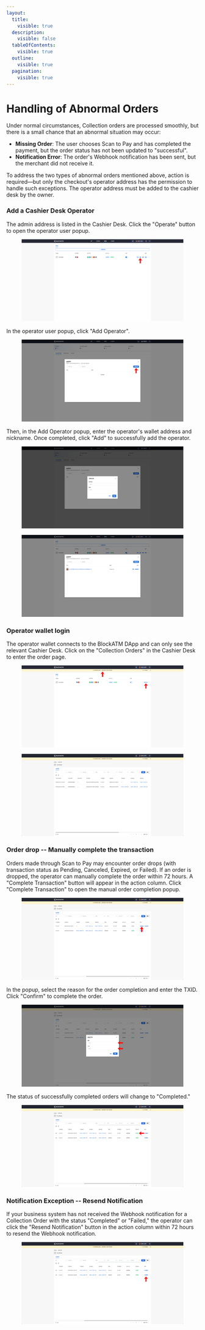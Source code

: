 ```yaml
---
layout:
  title:
    visible: true
  description:
    visible: false
  tableOfContents:
    visible: true
  outline:
    visible: true
  pagination:
    visible: true
---
```


# Handling of Abnormal Orders

Under normal circumstances, Collection orders are processed smoothly, but there is a small chance that an abnormal situation may occur:

* **Missing Order**: The user chooses Scan to Pay and has completed the payment, but the order status has not been updated to "successful".
* **Notification Error**: The order's Webhook notification has been sent, but the merchant did not receive it.

To address the two types of abnormal orders mentioned above, action is required—but only the checkout's operator address has the permission to handle such exceptions. The operator address must be added to the cashier desk by the owner.

### Add a Cashier Desk Operator

The admin address is listed in the Cashier Desk. Click the "Operate" button to open the operator user popup.

<figure><img src="../../../.gitbook/assets/76.png" alt=""><figcaption></figcaption></figure>

In the operator user popup, click "Add Operator".

<figure><img src="../../../.gitbook/assets/77.png" alt=""><figcaption></figcaption></figure>

Then, in the Add Operator popup, enter the operator's wallet address and nickname. Once completed, click "Add" to successfully add the operator.

<figure><img src="../../../.gitbook/assets/screencapture-backstage-b2b-pre-ufcfan-org-2025-04-24-19_40_26.png" alt=""><figcaption></figcaption></figure>

<figure><img src="../../../.gitbook/assets/screencapture-backstage-b2b-pre-ufcfan-org-cashier-2025-04-24-19_41_54 (1).png" alt=""><figcaption></figcaption></figure>

### Operator wallet login

The operator wallet connects to the BlockATM DApp and can only see the relevant Cashier Desk. Click on the "Collection Orders" in the Cashier Desk to enter the order page.

<figure><img src="../../../.gitbook/assets/78.png" alt=""><figcaption></figcaption></figure>

<figure><img src="../../../.gitbook/assets/image (1).png" alt=""><figcaption></figcaption></figure>

### Order drop -- Manually complete the transaction

Orders made through Scan to Pay may encounter order drops (with transaction status as Pending, Canceled, Expired, or Failed). If an order is dropped, the operator can manually complete the order within 72 hours. A "Complete Transaction" button will appear in the action column. Click "Complete Transaction" to open the manual order completion popup.

<figure><img src="../../../.gitbook/assets/80.png" alt=""><figcaption></figcaption></figure>

In the popup, select the reason for the order completion and enter the TXID. Click "Confirm" to complete the order.

<figure><img src="../../../.gitbook/assets/81.png" alt=""><figcaption></figcaption></figure>

The status of successfully completed orders will change to "Completed."

<figure><img src="../../../.gitbook/assets/82.png" alt=""><figcaption></figcaption></figure>

### Notification Exception -- Resend Notification

If your business system has not received the Webhook notification for a Collection Order with the status "Completed" or "Failed," the operator can click the "Resend Notification" button in the action column within 72 hours to resend the Webhook notification.

<figure><img src="../../../.gitbook/assets/83.png" alt=""><figcaption></figcaption></figure>

